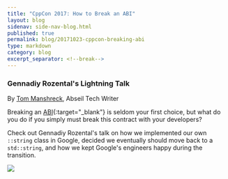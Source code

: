 ```yaml
---
title: "CppCon 2017: How to Break an ABI"
layout: blog
sidenav: side-nav-blog.html
published: true
permalink: blog/20171023-cppcon-breaking-abi
type: markdown
category: blog
excerpt_separator: <!--break-->
---
```


### Gennadiy Rozental's Lightning Talk

By [Tom Manshreck](mailto:shreck@google.com), Abseil Tech Writer

Breaking an
[ABI](https://en.wikipedia.org/wiki/Application_binary_interface){:target="_blank"}
is seldom your first choice, but what do you do if you simply must
break this contract with your developers?

Check out Gennadiy Rozental's talk on how we implemented our own `::string`
class in Google, decided we eventually should move back to a `std::string`,
and how we kept Google's engineers happy during the transition.

<a href="https://www.youtube.com/watch?v=NzaYUlAw93k" target="_blank">
<img src="{{ site.baseurl }}/img/cppcon-breaking-abi.png" />
</a>
